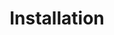 ---
title: Installation
description: 
weight: 100
menu:
  docs:
    parent: NGINX Ingress Controller
---